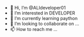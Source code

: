 - 👋 Hi, I’m @ALIdeveloper01
- 👀 I’m interested in DEVELOPER
- 🌱 I’m currently learning paython
- 💞️ I’m looking to collaborate on ...
- 📫 How to reach me ...

<!---
ALIdeveloper01/ALIdeveloper01 is a ✨ special ✨ repository because its `README.md` (this file) appears on your GitHub profile.
You can click the Preview link to take a look at your changes.
--->
